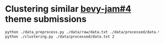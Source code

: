 # Clustering similar [bevy-jam#4](https://itch.io/jam/bevy-jam-4) theme submissions

```sh
python ./data_preprocess.py ./data/raw/data.txt ./data/processed/data.txt
python ./clustering.py ./data/processed/data.txt 2
```

